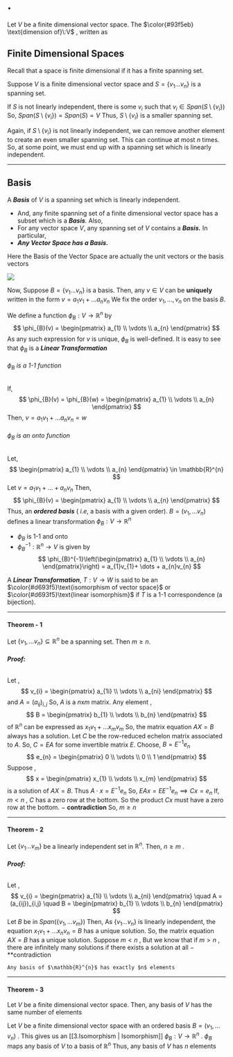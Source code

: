 # .

Let $V$ be a finite dimensional vector space. The $\color{#93f5eb} \text{dimension of}\:V$ , written as  

## Finite Dimensional Spaces

Recall that a space is finite dimensional if it has a finite spanning set.

Suppose $V$ is a finite dimensional vector space and $S=\{v_{1}\dots v_{n}\}$
is a spanning set.
 
If $S$ is not linearly independent, there is some $v_{i}$ such that
	$v_{i} \in Span(S \setminus \{v_{i}\})$
So, $Span(S \setminus \{v_{i}\}) = Span(S) = V$
Thus,
	$S \setminus \{v_{i}\}$ is a smaller spanning set.

Again, if $S \setminus\{v_{i}\}$ is not linearly independent, we can remove another element to create an even smaller spanning set.
This can continue at most $n$ times.
So, at some point, we must end up with a spanning set which is linearly independent.

---

## Basis

A ***Basis*** of $V$ is a spanning set which is linearly independent.
 - And, any finite spanning set of a finite dimensional vector space has a subset which is a ***Basis***.
Also,
 - For any vector space $V$, any spanning set of $V$ contains a ***Basis.***
In particular,
 - ***Any Vector Space has a Basis.***

Here the Basis of the Vector Space are actually the unit vectors or the basis vectors

![](https://i.imgur.com/OHTxFgc.gif)

Now,
Suppose $B = \{v_{1}\dots v_{n}\}$ is a basis.
Then, any $v \in V$ can be **uniquely** written in the form $v = a_{1}v_{1}+ \dots a_{n}v_{n}$
We fix the order $v_{1},\dots ,v_{n}$ on the basis $B$.

We define a function $\phi_{B}: V \rightarrow \mathbb{R}^{n}$  by 
$$
\phi_{B}(v) = \begin{pmatrix}
a_{1} \\
\vdots \\
a_{n}
\end{pmatrix}
$$
As any such expression for $v$ is unique, $\phi_{B}$ is well-defined.
It is easy to see that $\phi_{B}$ is a ***Linear Transformation***

###### $\phi_{B}$ is a 1-1 function

If,
$$
\phi_{B}(v) = \phi_{B}(w) = \begin{pmatrix}
a_{1} \\
\vdots \\
a_{n}
\end{pmatrix}
$$
Then,  $v = a_{1}v_{1}+\dots a_{n}v_{n}=w$

###### $\phi_{B}$ is an onto function

Let, 
$$
\begin{pmatrix}
a_{1} \\
\vdots \\
a_{n}
\end{pmatrix} 
\in
\mathbb{R}^{n}
$$
Let $v = a_{1}v_{1}+\dots + a_{n}v_{n}$
Then,
$$
\phi_{B}(v) = \begin{pmatrix}
a_{1} \\
\vdots \\
a_{n}
\end{pmatrix}
$$
Thus, an ***ordered basis***  ( $i.e,$ a basis with a given order).
$B = (v_{1}, \dots v_{n})$ defines a linear transformation $\phi_{B} : V \rightarrow \mathbb{R}^{n}$ 
- $\phi_{B}$ is 1-1 and onto
- $\phi_{B}^{-1} : \mathbb{R}^{n} \rightarrow V$  is given by
$$
\phi_{B}^{-1}\left(\begin{pmatrix}
a_{1} \\
\vdots \\
a_{n}
\end{pmatrix}\right) = a_{1}v_{1}+ \dots + a_{n}v_{n}
$$

A ***Linear Transformation***,  $T:V \rightarrow W$  is said to be an $\color{#d693f5}\text{isomorphism of vector space}$ or $\color{#d693f5}\text{linear isomorphism}$ if $T$ is a 1-1 correspondence (a bijection).

---

#### Theorem - 1

Let $\{v_{1},\dots v_{n}\} \subseteq \mathbb{R}^{n}$  be a spanning set. Then $m \geq n$.

###### ***Proof:***
Let ,
$$
v_{i} = \begin{pmatrix}
a_{1i} \\
\vdots \\
a_{ni}
\end{pmatrix} 
$$
and $A = (a_{ij})_{i,j}$
So, $A$ is a $n$x$m$ matrix. Any  element ,
$$
B = \begin{pmatrix}
b_{1} \\
\vdots \\
b_{n}
\end{pmatrix}
$$
of $\mathbb{R}^{n}$ can be expressed as $x_{1}v_{1}+\dots x_{m}v_{m}$
So, the matrix equation $AX=B$ always has a solution.
Let $C$ be the row-reduced echelon matrix associated to $A$.
So, $C=EA$ for some invertible matrix $E$.
Choose,   $B = E^{-1}e_{n}$
$$
e_{n} = \begin{pmatrix}
0 \\
\vdots \\
0 \\
1
\end{pmatrix}
$$
Suppose , $$
x = \begin{pmatrix}
x_{1} \\
\vdots \\
x_{m}
\end{pmatrix}
$$
is a solution of $AX=B$.
Thus $A \cdot x = E^{-1}e_{n}$
So, $EAx = E E^{-1}e_{n} \implies Cx = e_{n}$
If, $m<n$ , $C$ has a zero row at the bottom.
So the product $Cx$ must have a zero row at the bottom.  $-$ **contradiction**
So,
	$m \geq n$

---

#### Theorem - 2

Let $\{v_{1}\dots v_{m}\}$ be a linearly independent set in $\mathbb{R}^{n}$.
Then, $n \geq m$ .

###### ***Proof:***
Let ,
$$
v_{i} = \begin{pmatrix}
 a_{1i} \\
\vdots \\
a_{ni}
\end{pmatrix}
\quad
A = (a_{ij})_{i,j}
\quad
B = \begin{pmatrix}
b_{1} \\
\vdots \\
b_{n}
\end{pmatrix} 
$$
Let $B$ be in $Span(\{v_{1},\dots v_{m}\})$
Then, 
As $\{v_{1}\dots v_{n}\}$ is linearly independent, the equation $x_{1}v_{1}+\dots x_{n}v_{n} = B$ has a unique solution.
So, the matrix equation $AX=B$ has a unique solution.
Suppose $m <n$ ,
But we know that if $m > n$ , there are infinitely many solutions if there exists a solution at all     $-$ **contradiction

```ad-note
Any basis of $\mathbb{R}^{n}$ has exactly $n$ elements
```


---

#### Theorem - 3

Let $V$ be a finite dimensional vector space. Then, any basis of $V$ has the same number of elements

Let $V$ be a finite dimensional vector space with an ordered basis $B = (v_{1},\dots v_{n})$ .
This gives us an [[3.Isomorphism | Isomorphism]]   $\phi_{B} : V \rightarrow \mathbb{R}^{n}$ .
$\phi_{B}$ maps any basis of $V$ to a basis of $\mathbb{R}^{n}$
Thus, any basis of $V$ has $n$ elements


